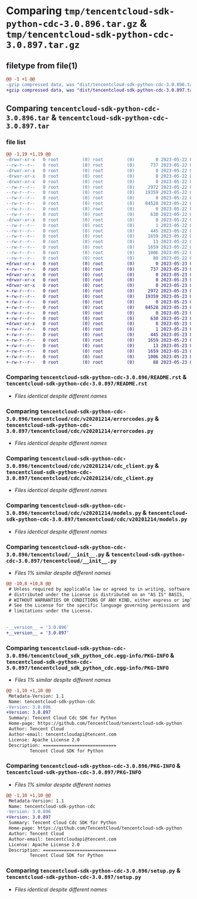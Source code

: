 # Comparing `tmp/tencentcloud-sdk-python-cdc-3.0.896.tar.gz` & `tmp/tencentcloud-sdk-python-cdc-3.0.897.tar.gz`

## filetype from file(1)

```diff
@@ -1 +1 @@
-gzip compressed data, was "dist/tencentcloud-sdk-python-cdc-3.0.896.tar", last modified: Mon May 22 00:17:17 2023, max compression
+gzip compressed data, was "dist/tencentcloud-sdk-python-cdc-3.0.897.tar", last modified: Tue May 23 02:16:29 2023, max compression
```

## Comparing `tencentcloud-sdk-python-cdc-3.0.896.tar` & `tencentcloud-sdk-python-cdc-3.0.897.tar`

### file list

```diff
@@ -1,19 +1,19 @@
-drwxr-xr-x   0 root         (0) root         (0)        0 2023-05-22 00:17:17.000000 tencentcloud-sdk-python-cdc-3.0.896/
--rw-r--r--   0 root         (0) root         (0)      737 2023-05-22 00:17:17.000000 tencentcloud-sdk-python-cdc-3.0.896/README.rst
-drwxr-xr-x   0 root         (0) root         (0)        0 2023-05-22 00:17:17.000000 tencentcloud-sdk-python-cdc-3.0.896/tencentcloud/
-drwxr-xr-x   0 root         (0) root         (0)        0 2023-05-22 00:17:17.000000 tencentcloud-sdk-python-cdc-3.0.896/tencentcloud/cdc/
-drwxr-xr-x   0 root         (0) root         (0)        0 2023-05-22 00:17:17.000000 tencentcloud-sdk-python-cdc-3.0.896/tencentcloud/cdc/v20201214/
--rw-r--r--   0 root         (0) root         (0)     2972 2023-05-22 00:17:17.000000 tencentcloud-sdk-python-cdc-3.0.896/tencentcloud/cdc/v20201214/errorcodes.py
--rw-r--r--   0 root         (0) root         (0)    19359 2023-05-22 00:17:17.000000 tencentcloud-sdk-python-cdc-3.0.896/tencentcloud/cdc/v20201214/cdc_client.py
--rw-r--r--   0 root         (0) root         (0)        0 2023-05-22 00:17:17.000000 tencentcloud-sdk-python-cdc-3.0.896/tencentcloud/cdc/v20201214/__init__.py
--rw-r--r--   0 root         (0) root         (0)    84528 2023-05-22 00:17:17.000000 tencentcloud-sdk-python-cdc-3.0.896/tencentcloud/cdc/v20201214/models.py
--rw-r--r--   0 root         (0) root         (0)        0 2023-05-22 00:17:17.000000 tencentcloud-sdk-python-cdc-3.0.896/tencentcloud/cdc/__init__.py
--rw-r--r--   0 root         (0) root         (0)      630 2023-05-22 00:17:17.000000 tencentcloud-sdk-python-cdc-3.0.896/tencentcloud/__init__.py
-drwxr-xr-x   0 root         (0) root         (0)        0 2023-05-22 00:17:17.000000 tencentcloud-sdk-python-cdc-3.0.896/tencentcloud_sdk_python_cdc.egg-info/
--rw-r--r--   0 root         (0) root         (0)        1 2023-05-22 00:17:17.000000 tencentcloud-sdk-python-cdc-3.0.896/tencentcloud_sdk_python_cdc.egg-info/dependency_links.txt
--rw-r--r--   0 root         (0) root         (0)      445 2023-05-22 00:17:17.000000 tencentcloud-sdk-python-cdc-3.0.896/tencentcloud_sdk_python_cdc.egg-info/SOURCES.txt
--rw-r--r--   0 root         (0) root         (0)     1659 2023-05-22 00:17:17.000000 tencentcloud-sdk-python-cdc-3.0.896/tencentcloud_sdk_python_cdc.egg-info/PKG-INFO
--rw-r--r--   0 root         (0) root         (0)       13 2023-05-22 00:17:17.000000 tencentcloud-sdk-python-cdc-3.0.896/tencentcloud_sdk_python_cdc.egg-info/top_level.txt
--rw-r--r--   0 root         (0) root         (0)     1659 2023-05-22 00:17:17.000000 tencentcloud-sdk-python-cdc-3.0.896/PKG-INFO
--rw-r--r--   0 root         (0) root         (0)     1006 2023-05-22 00:17:17.000000 tencentcloud-sdk-python-cdc-3.0.896/setup.py
--rw-r--r--   0 root         (0) root         (0)       88 2023-05-22 00:17:17.000000 tencentcloud-sdk-python-cdc-3.0.896/setup.cfg
+drwxr-xr-x   0 root         (0) root         (0)        0 2023-05-23 02:16:29.000000 tencentcloud-sdk-python-cdc-3.0.897/
+-rw-r--r--   0 root         (0) root         (0)      737 2023-05-23 02:16:29.000000 tencentcloud-sdk-python-cdc-3.0.897/README.rst
+drwxr-xr-x   0 root         (0) root         (0)        0 2023-05-23 02:16:29.000000 tencentcloud-sdk-python-cdc-3.0.897/tencentcloud/
+drwxr-xr-x   0 root         (0) root         (0)        0 2023-05-23 02:16:29.000000 tencentcloud-sdk-python-cdc-3.0.897/tencentcloud/cdc/
+drwxr-xr-x   0 root         (0) root         (0)        0 2023-05-23 02:16:29.000000 tencentcloud-sdk-python-cdc-3.0.897/tencentcloud/cdc/v20201214/
+-rw-r--r--   0 root         (0) root         (0)     2972 2023-05-23 02:16:29.000000 tencentcloud-sdk-python-cdc-3.0.897/tencentcloud/cdc/v20201214/errorcodes.py
+-rw-r--r--   0 root         (0) root         (0)    19359 2023-05-23 02:16:29.000000 tencentcloud-sdk-python-cdc-3.0.897/tencentcloud/cdc/v20201214/cdc_client.py
+-rw-r--r--   0 root         (0) root         (0)        0 2023-05-23 02:16:29.000000 tencentcloud-sdk-python-cdc-3.0.897/tencentcloud/cdc/v20201214/__init__.py
+-rw-r--r--   0 root         (0) root         (0)    84528 2023-05-23 02:16:29.000000 tencentcloud-sdk-python-cdc-3.0.897/tencentcloud/cdc/v20201214/models.py
+-rw-r--r--   0 root         (0) root         (0)        0 2023-05-23 02:16:29.000000 tencentcloud-sdk-python-cdc-3.0.897/tencentcloud/cdc/__init__.py
+-rw-r--r--   0 root         (0) root         (0)      630 2023-05-23 02:16:29.000000 tencentcloud-sdk-python-cdc-3.0.897/tencentcloud/__init__.py
+drwxr-xr-x   0 root         (0) root         (0)        0 2023-05-23 02:16:29.000000 tencentcloud-sdk-python-cdc-3.0.897/tencentcloud_sdk_python_cdc.egg-info/
+-rw-r--r--   0 root         (0) root         (0)        1 2023-05-23 02:16:29.000000 tencentcloud-sdk-python-cdc-3.0.897/tencentcloud_sdk_python_cdc.egg-info/dependency_links.txt
+-rw-r--r--   0 root         (0) root         (0)      445 2023-05-23 02:16:29.000000 tencentcloud-sdk-python-cdc-3.0.897/tencentcloud_sdk_python_cdc.egg-info/SOURCES.txt
+-rw-r--r--   0 root         (0) root         (0)     1659 2023-05-23 02:16:29.000000 tencentcloud-sdk-python-cdc-3.0.897/tencentcloud_sdk_python_cdc.egg-info/PKG-INFO
+-rw-r--r--   0 root         (0) root         (0)       13 2023-05-23 02:16:29.000000 tencentcloud-sdk-python-cdc-3.0.897/tencentcloud_sdk_python_cdc.egg-info/top_level.txt
+-rw-r--r--   0 root         (0) root         (0)     1659 2023-05-23 02:16:29.000000 tencentcloud-sdk-python-cdc-3.0.897/PKG-INFO
+-rw-r--r--   0 root         (0) root         (0)     1006 2023-05-23 02:16:29.000000 tencentcloud-sdk-python-cdc-3.0.897/setup.py
+-rw-r--r--   0 root         (0) root         (0)       88 2023-05-23 02:16:29.000000 tencentcloud-sdk-python-cdc-3.0.897/setup.cfg
```

### Comparing `tencentcloud-sdk-python-cdc-3.0.896/README.rst` & `tencentcloud-sdk-python-cdc-3.0.897/README.rst`

 * *Files identical despite different names*

### Comparing `tencentcloud-sdk-python-cdc-3.0.896/tencentcloud/cdc/v20201214/errorcodes.py` & `tencentcloud-sdk-python-cdc-3.0.897/tencentcloud/cdc/v20201214/errorcodes.py`

 * *Files identical despite different names*

### Comparing `tencentcloud-sdk-python-cdc-3.0.896/tencentcloud/cdc/v20201214/cdc_client.py` & `tencentcloud-sdk-python-cdc-3.0.897/tencentcloud/cdc/v20201214/cdc_client.py`

 * *Files identical despite different names*

### Comparing `tencentcloud-sdk-python-cdc-3.0.896/tencentcloud/cdc/v20201214/models.py` & `tencentcloud-sdk-python-cdc-3.0.897/tencentcloud/cdc/v20201214/models.py`

 * *Files identical despite different names*

### Comparing `tencentcloud-sdk-python-cdc-3.0.896/tencentcloud/__init__.py` & `tencentcloud-sdk-python-cdc-3.0.897/tencentcloud/__init__.py`

 * *Files 1% similar despite different names*

```diff
@@ -10,8 +10,8 @@
 # Unless required by applicable law or agreed to in writing, software
 # distributed under the License is distributed on an "AS IS" BASIS,
 # WITHOUT WARRANTIES OR CONDITIONS OF ANY KIND, either express or implied.
 # See the License for the specific language governing permissions and
 # limitations under the License.
 
 
-__version__ = '3.0.896'
+__version__ = '3.0.897'
```

### Comparing `tencentcloud-sdk-python-cdc-3.0.896/tencentcloud_sdk_python_cdc.egg-info/PKG-INFO` & `tencentcloud-sdk-python-cdc-3.0.897/tencentcloud_sdk_python_cdc.egg-info/PKG-INFO`

 * *Files 1% similar despite different names*

```diff
@@ -1,10 +1,10 @@
 Metadata-Version: 1.1
 Name: tencentcloud-sdk-python-cdc
-Version: 3.0.896
+Version: 3.0.897
 Summary: Tencent Cloud Cdc SDK for Python
 Home-page: https://github.com/TencentCloud/tencentcloud-sdk-python
 Author: Tencent Cloud
 Author-email: tencentcloudapi@tencent.com
 License: Apache License 2.0
 Description: ============================
         Tencent Cloud SDK for Python
```

### Comparing `tencentcloud-sdk-python-cdc-3.0.896/PKG-INFO` & `tencentcloud-sdk-python-cdc-3.0.897/PKG-INFO`

 * *Files 1% similar despite different names*

```diff
@@ -1,10 +1,10 @@
 Metadata-Version: 1.1
 Name: tencentcloud-sdk-python-cdc
-Version: 3.0.896
+Version: 3.0.897
 Summary: Tencent Cloud Cdc SDK for Python
 Home-page: https://github.com/TencentCloud/tencentcloud-sdk-python
 Author: Tencent Cloud
 Author-email: tencentcloudapi@tencent.com
 License: Apache License 2.0
 Description: ============================
         Tencent Cloud SDK for Python
```

### Comparing `tencentcloud-sdk-python-cdc-3.0.896/setup.py` & `tencentcloud-sdk-python-cdc-3.0.897/setup.py`

 * *Files identical despite different names*

